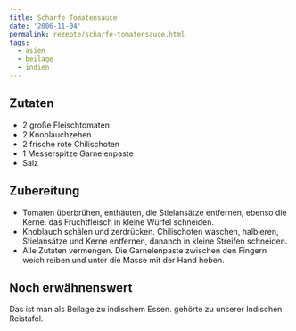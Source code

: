 ```yaml
---
title: Scharfe Tomatensauce
date: '2006-11-04'
permalink: rezepte/scharfe-tomatensauce.html
tags:
  - asien
  - beilage
  - indien
---
```


## Zutaten

- 2 große Fleischtomaten
- 2 Knoblauchzehen
- 2 frische rote Chilischoten
- 1 Messerspitze Garnelenpaste
- Salz

## Zubereitung

- Tomaten überbrühen, enthäuten, die Stielansätze entfernen, ebenso die Kerne. das Fruchtfleisch in kleine Würfel schneiden.
- Knoblauch schälen und zerdrücken. Chilischoten waschen, halbieren, Stielansätze und Kerne entfernen, dananch in kleine Streifen schneiden.
- Alle Zutaten vermengen. Die Garnelenpaste zwischen den Fingern weich reiben und unter die Masse mit der Hand heben.

## Noch erwähnenswert

Das ist man als Beilage zu indischem Essen. gehörte zu unserer Indischen Reistafel.
